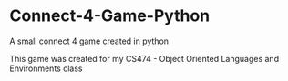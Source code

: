 # Connect-4-Game-Python
A small connect 4 game created in python

This game was created for my CS474 - Object Oriented Languages and Environments class
